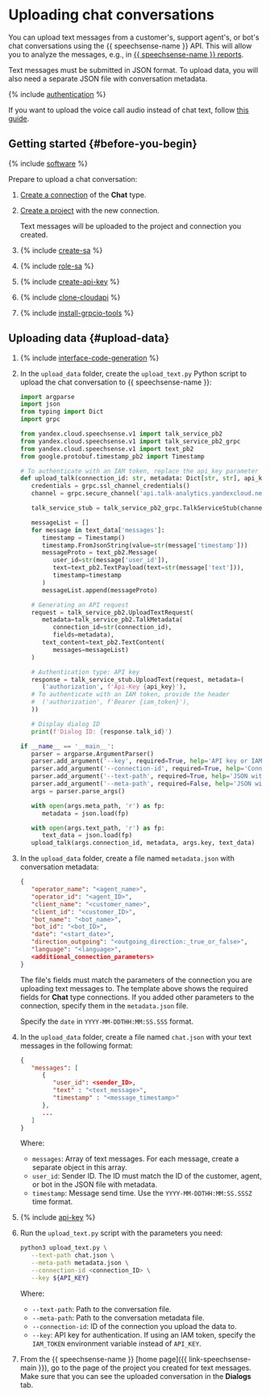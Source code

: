 # Uploading chat conversations

You can upload text messages from a customer's, support agent's, or bot's chat conversations using the {{ speechsense-name }} API. This will allow you to analyze the messages, e.g., in [{{ speechsense-name }} reports](../../concepts/reports/index.md).

Text messages must be submitted in JSON format. To upload data, you will also need a separate JSON file with conversation metadata.

{% include [authentication](../../../_includes/speechsense/data/authentication.md) %}

If you want to upload the voice call audio instead of chat text, follow [this guide](upload-data.md).

## Getting started {#before-you-begin}

{% include [software](../../../_includes/speechsense/data/software.md) %}

Prepare to upload a chat conversation:

1. [Create a connection](../connection/create.md#create-chat-connection) of the **Chat** type.
1. [Create a project](../project/create.md) with the new connection.

   Text messages will be uploaded to the project and connection you created.

1. {% include [create-sa](../../../_includes/speechsense/data/create-sa.md) %}
1. {% include [role-sa](../../../_includes/speechsense/data/role-sa.md) %}
1. {% include [create-api-key](../../../_includes/speechsense/data/create-api-key.md) %}
1. {% include [clone-cloudapi](../../../_includes/speechsense/data/clone-cloudapi.md) %}
1. {% include [install-grpcio-tools](../../../_includes/speechsense/data/install-grpcio-tools.md) %}

## Uploading data {#upload-data}

1. {% include [interface-code-generation](../../../_includes/speechsense/data/interface-code-generation.md) %}

1. In the `upload_data` folder, create the `upload_text.py` Python script to upload the chat conversation to {{ speechsense-name }}:

   ```python
   import argparse
   import json
   from typing import Dict
   import grpc

   from yandex.cloud.speechsense.v1 import talk_service_pb2
   from yandex.cloud.speechsense.v1 import talk_service_pb2_grpc
   from yandex.cloud.speechsense.v1 import text_pb2
   from google.protobuf.timestamp_pb2 import Timestamp

   # To authenticate with an IAM token, replace the api_key parameter with iam_token
   def upload_talk(connection_id: str, metadata: Dict[str, str], api_key: str, text_data):
      credentials = grpc.ssl_channel_credentials()
      channel = grpc.secure_channel('api.talk-analytics.yandexcloud.net:443', credentials)

      talk_service_stub = talk_service_pb2_grpc.TalkServiceStub(channel)

      messageList = []
      for message in text_data['messages']:
         timestamp = Timestamp()
         timestamp.FromJsonString(value=str(message['timestamp']))
         messageProto = text_pb2.Message(
            user_id=str(message['user_id']),
            text=text_pb2.TextPayload(text=str(message['text'])),
            timestamp=timestamp
         )
         messageList.append(messageProto)

      # Generating an API request
      request = talk_service_pb2.UploadTextRequest(
         metadata=talk_service_pb2.TalkMetadata(
            connection_id=str(connection_id),
            fields=metadata),
         text_content=text_pb2.TextContent(
            messages=messageList)
      )

      # Authentication type: API key
      response = talk_service_stub.UploadText(request, metadata=(
         ('authorization', f'Api-Key {api_key}'),
      # To authenticate with an IAM token, provide the header
      #  ('authorization', f'Bearer {iam_token}'),
      ))

      # Display dialog ID
      print(f'Dialog ID: {response.talk_id}')

   if __name__ == '__main__':
      parser = argparse.ArgumentParser()
      parser.add_argument('--key', required=True, help='API key or IAM token', type=str)
      parser.add_argument('--connection-id', required=True, help='Connection ID', type=str)
      parser.add_argument('--text-path', required=True, help='JSON with text chat data', type=str)
      parser.add_argument('--meta-path', required=False, help='JSON with the dialog metadata', type=str, default=None)
      args = parser.parse_args()

      with open(args.meta_path, 'r') as fp:
         metadata = json.load(fp)

      with open(args.text_path, 'r') as fp:
         text_data = json.load(fp)
      upload_talk(args.connection_id, metadata, args.key, text_data)
   ```

1. In the `upload_data` folder, create a file named `metadata.json` with conversation metadata:

   ```json
   {
      "operator_name": "<agent_name>",
      "operator_id": "<agent_ID>",
      "client_name": "<customer_name>",
      "client_id": "<customer_ID>",
      "bot_name": "<bot_name>",
      "bot_id": "<bot_ID>",
      "date": "<start_date>",
      "direction_outgoing": "<outgoing_direction:_true_or_false>",
      "language": "<language>",
      <additional_connection_parameters>
   }
   ```

   The file's fields must match the parameters of the connection you are uploading text messages to. The template above shows the required fields for **Chat** type connections. If you added other parameters to the connection, specify them in the `metadata.json` file.

   Specify the `date` in `YYYY-MM-DDTHH:MM:SS.SSS` format.

1. In the `upload_data` folder, create a file named `chat.json` with your text messages in the following format:

   ```json
   {
      "messages": [
         {
            "user_id": <sender_ID>,
            "text" : "<text_message>",
            "timestamp" : "<message_timestamp>"
         },
         ...
      ]
   }
   ```

   Where:

   * `messages`: Array of text messages. For each message, create a separate object in this array.
   * `user_id`: Sender ID. The ID must match the ID of the customer, agent, or bot in the JSON file with metadata.
   * `timestamp`: Message send time. Use the `YYYY-MM-DDTHH:MM:SS.SSSZ` time format.

1. {% include [api-key](../../../_includes/speechsense/data/api-key.md) %}

1. Run the `upload_text.py` script with the parameters you need:

   ```bash
   python3 upload_text.py \
      --text-path chat.json \
      --meta-path metadata.json \
      --connection-id <connection_ID> \
      --key ${API_KEY}
   ```

   Where:

   * `--text-path`: Path to the conversation file.
   * `--meta-path`: Path to the conversation metadata file.
   * `--connection-id`: ID of the connection you upload the data to.
   * `--key`: API key for authentication. If using an IAM token, specify the `IAM_TOKEN` environment variable instead of `API_KEY`.

1. From the {{ speechsense-name }} [home page]({{ link-speechsense-main }}), go to the page of the project you created for text messages. Make sure that you can see the uploaded conversation in the **Dialogs** tab.
